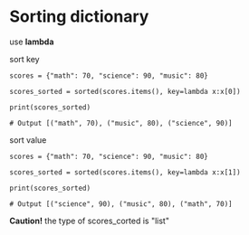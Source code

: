# Sorting dictionary

use **lambda**

sort key
```
scores = {"math": 70, "science": 90, "music": 80}

scores_sorted = sorted(scores.items(), key=lambda x:x[0])

print(scores_sorted)

# Output [("math", 70), ("music", 80), ("science", 90)]
```

sort value
```
scores = {"math": 70, "science": 90, "music": 80}

scores_sorted = sorted(scores.items(), key=lambda x:x[1])

print(scores_sorted)

# Output [("science", 90), ("music", 80), ("math", 70)]
```

**Caution!** the type of scores_corted is "list"
